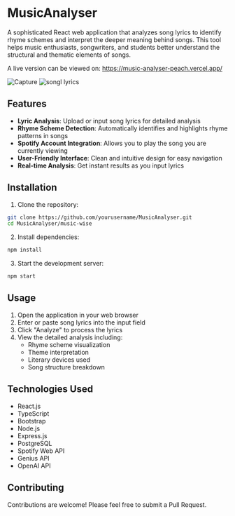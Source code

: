 # MusicAnalyser

A sophisticated React web application that analyzes song lyrics to identify rhyme schemes and interpret the deeper meaning behind songs. This tool helps music enthusiasts, songwriters, and students better understand the structural and thematic elements of songs.

A live version can be viewed on: https://music-analyser-peach.vercel.app/

![Capture](https://github.com/user-attachments/assets/6b0e9c2b-a14e-476b-9615-1d06c0e7e9a1)
![songl lyrics](https://github.com/user-attachments/assets/f45d7e05-764b-4588-b485-cf9584353d3d)

## Features

- **Lyric Analysis**: Upload or input song lyrics for detailed analysis
- **Rhyme Scheme Detection**: Automatically identifies and highlights rhyme patterns in songs
- **Spotify Account Integration**: Allows you to play the song you are currently viewing
- **User-Friendly Interface**: Clean and intuitive design for easy navigation
- **Real-time Analysis**: Get instant results as you input lyrics

## Installation

1. Clone the repository:
```bash
git clone https://github.com/yourusername/MusicAnalyser.git
cd MusicAnalyser/music-wise
```

2. Install dependencies:
```bash
npm install
```

3. Start the development server:
```bash
npm start
```

## Usage

1. Open the application in your web browser
2. Enter or paste song lyrics into the input field
3. Click "Analyze" to process the lyrics
4. View the detailed analysis including:
   - Rhyme scheme visualization
   - Theme interpretation
   - Literary devices used
   - Song structure breakdown

## Technologies Used

- React.js
- TypeScript
- Bootstrap
- Node.js
- Express.js
- PostgreSQL
- Spotify Web API
- Genius API
- OpenAI API

## Contributing

Contributions are welcome! Please feel free to submit a Pull Request.
